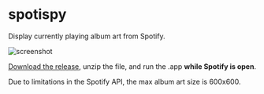 # spotispy
Display currently playing album art from Spotify.

![screenshot](http://i.imgur.com/qTb56Nl.jpg)

[Download the release](https://github.com/tma02/spotispy/releases), unzip the file, and run the .app __while Spotify is open__.

Due to limitations in the Spotify API, the max album art size is 600x600.
